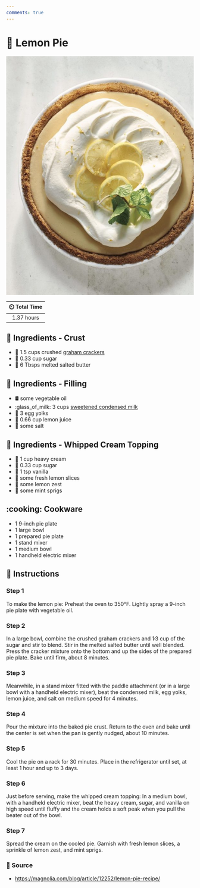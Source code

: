 ```yaml
---
comments: true
---
```

# :pie: Lemon Pie

![Lemon Pie](../assets/images/lemon-pie.jpg)

| :timer_clock: Total Time |
|:-----------------------: |
| 1.37 hours |

## :salt: Ingredients - Crust

- :cookie: 1.5 cups crushed [graham crackers][1]
- :candy: 0.33 cup sugar
- :butter: 6 Tbsps melted salted butter

## :salt: Ingredients - Filling

- :oil_drum: some vegetable oil
- :glass_of_milk: 3 cups [sweetened condensed milk][2]
- :egg: 3 egg yolks
- :lemon: 0.66 cup lemon juice
- :salt: some salt

## :salt: Ingredients - Whipped Cream Topping

- :icecream: 1 cup heavy cream
- :candy: 0.33 cup sugar
- :icecream: 1 tsp vanilla
- :lemon: some fresh lemon slices
- :lemon: some lemon zest
- :herb: some mint sprigs

## :cooking: Cookware

- 1 9-inch pie plate
- 1 large bowl
- 1 prepared pie plate
- 1 stand mixer
- 1 medium bowl
- 1 handheld electric mixer

## :pencil: Instructions

### Step 1

To make the lemon pie: Preheat the oven to 350°F. Lightly spray a 9-inch pie plate with vegetable oil.

### Step 2

In a large bowl, combine the crushed graham crackers and 1∕3 cup of the sugar and stir to blend. Stir in the melted
salted butter until well blended. Press the cracker mixture onto the bottom and up the sides of the prepared pie
plate. Bake until firm, about 8 minutes.

### Step 3

Meanwhile, in a stand mixer fitted with the paddle attachment (or in a large bowl with a handheld electric mixer), beat
the condensed milk, egg yolks, lemon juice, and salt on medium speed for 4 minutes.

### Step 4

Pour the mixture into the baked pie crust. Return to the oven and bake until the center is set when the pan is gently
nudged, about 10 minutes.

### Step 5

Cool the pie on a rack for 30 minutes. Place in the refrigerator until set, at least 1 hour and up to 3 days.

### Step 6

Just before serving, make the whipped cream topping: In a medium bowl, with a handheld electric mixer, beat the heavy
cream, sugar, and vanilla on high speed until fluffy and the cream holds a soft peak when you pull the beater out of
the bowl.

### Step 7

Spread the cream on the cooled pie. Garnish with fresh lemon slices, a sprinkle of lemon zest, and mint sprigs.

### :link: Source

- <https://magnolia.com/blog/article/12252/lemon-pie-recipe/>

[1]: <../ingredients/graham-crackers.md>
[2]: <../ingredients/sweetened-condensed-milk.md>
